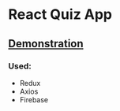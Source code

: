 # React Quiz App
## [Demonstration](https://react-quiz-26789.web.app/)
### Used:
- Redux
- Axios
- Firebase
